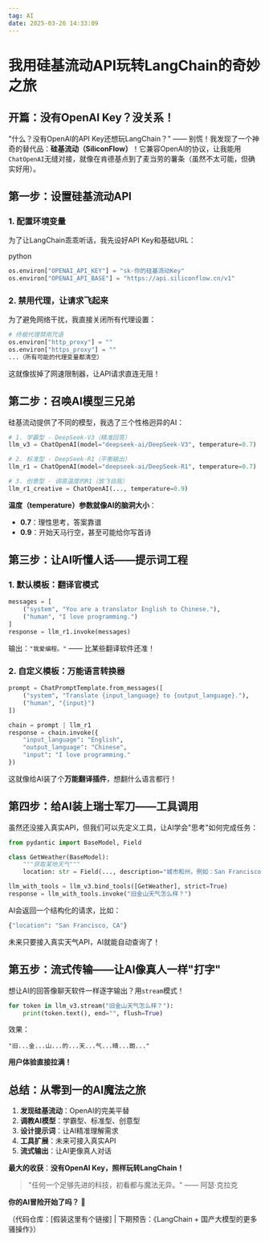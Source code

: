 ```yaml
---
tag: AI
date: 2025-03-26 14:33:09
---
```


# 我用硅基流动API玩转LangChain的奇妙之旅

## **开篇：没有OpenAI Key？没关系！**

"什么？没有OpenAI的API Key还想玩LangChain？" —— 别慌！我发现了一个神奇的替代品：**硅基流动（SiliconFlow）**！它兼容OpenAI的协议，让我能用`ChatOpenAI`无缝对接，就像在肯德基点到了麦当劳的薯条（虽然不太可能，但确实好用）。


## **第一步：设置硅基流动API**

### **1. 配置环境变量**

为了让LangChain乖乖听话，我先设好API Key和基础URL：

python


```python
os.environ["OPENAI_API_KEY"] = "sk-你的硅基流动Key"
os.environ["OPENAI_API_BASE"] = "https://api.siliconflow.cn/v1"
```

### **2. 禁用代理，让请求飞起来**

为了避免网络干扰，我直接关闭所有代理设置：


```python
# 终极代理禁用咒语
os.environ["http_proxy"] = ""
os.environ["https_proxy"] = ""
...（所有可能的代理变量都清空）
```

这就像拔掉了网速限制器，让API请求直连无阻！


## **第二步：召唤AI模型三兄弟**

硅基流动提供了不同的模型，我选了三个性格迥异的AI：

```python
# 1. 学霸型 - DeepSeek-V3（精准回答）
llm_v3 = ChatOpenAI(model="deepseek-ai/DeepSeek-V3", temperature=0.7)

# 2. 标准型 - DeepSeek-R1（平衡输出）
llm_r1 = ChatOpenAI(model="deepseek-ai/DeepSeek-R1", temperature=0.7)

# 3. 创意型 - 调高温度的R1（放飞自我）
llm_r1_creative = ChatOpenAI(..., temperature=0.9)
```

**温度（temperature）参数就像AI的脑洞大小**：

- **0.7**：理性思考，答案靠谱
- **0.9**：开始天马行空，甚至可能给你写首诗


## **第三步：让AI听懂人话——提示词工程**

### **1. 默认模板：翻译官模式**


```python
messages = [
    ("system", "You are a translator English to Chinese."),
    ("human", "I love programming.")
]
response = llm_r1.invoke(messages)
```

输出：`"我爱编程。"` —— 比某些翻译软件还准！

### **2. 自定义模板：万能语言转换器**


```python
prompt = ChatPromptTemplate.from_messages([
    ("system", "Translate {input_language} to {output_language}."),
    ("human", "{input}")
])

chain = prompt | llm_r1
response = chain.invoke({
    "input_language": "English",
    "output_language": "Chinese",
    "input": "I love programming."
})
```

这就像给AI装了个**万能翻译插件**，想翻什么语言都行！


## **第四步：给AI装上瑞士军刀——工具调用**

虽然还没接入真实API，但我们可以先定义工具，让AI学会"思考"如何完成任务：


```python
from pydantic import BaseModel, Field

class GetWeather(BaseModel):
    """获取某地天气"""
    location: str = Field(..., description="城市和州，例如：San Francisco, CA")

llm_with_tools = llm_v3.bind_tools([GetWeather], strict=True)
response = llm_with_tools.invoke("旧金山天气怎么样？")
```

AI会返回一个结构化的请求，比如：


```python
{"location": "San Francisco, CA"}
```

未来只要接入真实天气API，AI就能自动查询了！


## **第五步：流式传输——让AI像真人一样"打字"**

想让AI的回答像聊天软件一样逐字输出？用`stream`模式！


```python
for token in llm_v3.stream("旧金山天气怎么样？"):
    print(token.text(), end="", flush=True)
```

效果：

`"旧...金...山...的...天...气...晴...朗..."`

**用户体验直接拉满！**


## **总结：从零到一的AI魔法之旅**

1. **发现硅基流动**：OpenAI的完美平替
2. **调教AI模型**：学霸型、标准型、创意型
3. **设计提示词**：让AI精准理解需求
4. **工具扩展**：未来可接入真实API
5. **流式输出**：让AI更像真人对话

**最大的收获**：**没有OpenAI Key，照样玩转LangChain！**

> "任何一个足够先进的科技，初看都与魔法无异。" —— 阿瑟·克拉克
> 

**你的AI冒险开始了吗？** 🚀

（代码仓库：[假装这里有个链接] | 下期预告：《LangChain + 国产大模型的更多骚操作》）